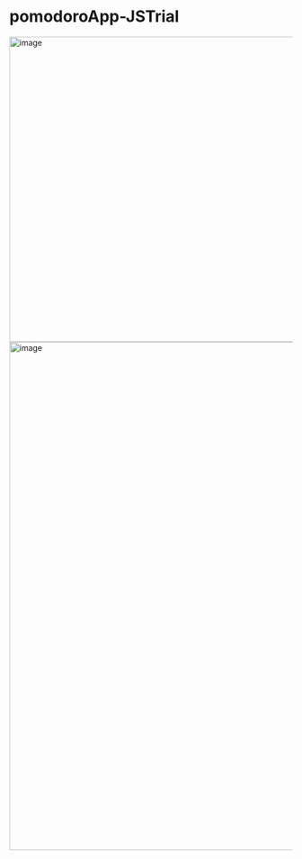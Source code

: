 # pomodoroApp-JSTrial


<img width="543" alt="image" src="https://github.com/erayaraz/pomodoroApp-JSTrial/assets/47903345/f2b9d6f6-fdc5-4db6-af83-5759c41caa29">


<img width="904" alt="image" src="https://github.com/erayaraz/pomodoroApp-JSTrial/assets/47903345/157c1e57-68e3-41da-9ed6-fdb752598854">
